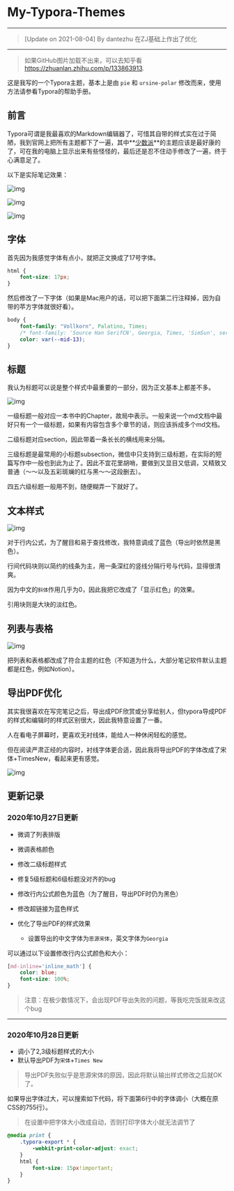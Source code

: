 # My-Typora-Themes



---

> [Update on 2021-08-04]
> By dantezhu
> 在ZJ基础上作出了优化

___



> 如果GitHub图片加载不出来，可以去知乎看 https://zhuanlan.zhihu.com/p/133863913.

这是我写的一个Typora主题，基本上是由 `pie` 和 `ursine-polar` 修改而来，使用方法请参看Typora的帮助手册。

## 前言

Typora可谓是我最喜欢的Markdown编辑器了，可惜其自带的样式实在过于简陋，我到官网上把所有主题都下了一遍，其中**[少数派](https://link.zhihu.com/?target=https%3A//sspai.com/post/43873)**的主题应该是最好康的了，可在我的电脑上显示出来有些怪怪的，最后还是忍不住动手修改了一遍，终于心满意足了。


以下是实际笔记效果：

![img](https://pic1.zhimg.com/v2-173163ac793fbcda62af0f6f3d895a08_r.jpg)

![img](https://pic2.zhimg.com/v2-99f8f27984d0e1d1f1662a27cadbda41_r.jpg)

![img](https://pic2.zhimg.com/v2-7459caa13776f9a83f138ead20031361_r.jpg)

## 字体

首先因为我感觉字体有点小，就把正文换成了17号字体。

```css
html {
    font-size: 17px;
}
```

然后修改了一下字体（如果是Mac用户的话，可以把下面第二行注释掉，因为自带的苹方字体就很好看）。

```css
body {
    font-family: "Vollkorn", Palatino, Times;
    /* font-family: 'Source Han SerifCN', Georgia, Times, 'SimSun', serif!important; */
    color: var(--mid-13);
}
```



## 标题

我认为标题可以说是整个样式中最重要的一部分，因为正文基本上都差不多。

![img](https://pic2.zhimg.com/v2-6172c76a27bde96e4c2342796352c921_r.jpg)

一级标题一般对应一本书中的Chapter，故局中表示。一般来说一个md文档中最好只有一个一级标题，如果有内容包含多个章节的话，则应该拆成多个md文档。

二级标题对应section，因此带着一条长长的横线用来分隔。

三级标题是最常用的小标题subsection，微信中只支持到三级标题，在实际的短篇写作中一般也到此为止了。因此不宜花里胡哨，要做到又显目又低调，又精致又普通（～～以及五彩斑斓的红与黑～～这段删去）。

四五六级标题一般用不到，随便糊弄一下就好了。



## 文本样式

![img](https://pic2.zhimg.com/v2-3b263b633366f0dec168b44877c6880d_r.jpg)

对于行内公式，为了醒目和易于查找修改，我特意调成了蓝色（导出时依然是黑色）。

行间代码块则以简约的线条为主，用一条深红的竖线分隔行号与代码，显得很清爽。

因为中文的`斜体`作用几乎为0，因此我把它改成了「显示红色」的效果。

引用块则是大块的淡红色。



## 列表与表格

![img](https://pic2.zhimg.com/v2-aef79f96d7a55254258f7f39970e2001_r.jpg)

把列表和表格都改成了符合主题的红色（不知道为什么，大部分笔记软件默认主题都是红色，例如Notion）。



## 导出PDF优化

其实我很喜欢在写完笔记之后，导出成PDF欣赏或分享给别人，但typora导成PDF的样式和编辑时的样式区别很大，因此我特意设置了一番。

人在看电子屏幕时，更喜欢无衬线体，能给人一种休闲轻松的感觉。

但在阅读严肃正经的内容时，衬线字体更合适，因此我将导出PDF的字体改成了宋体+TimesNew，看起来更有感觉。

![img](https://pic2.zhimg.com/v2-15e30641f95416a64934a53d41293df9_r.jpg)

## 更新记录

### 2020年10月27日更新

- 微调了列表排版

- 微调表格颜色

- 修改二级标题样式

- 修复5级标题和6级标题没对齐的bug

- 修改行内公式颜色为蓝色（为了醒目，导出PDF时仍为黑色）

- 修改超链接为蓝色样式

- 优化了导出PDF的样式效果
  - 设置导出的中文字体为`思源宋体`，英文字体为`Georgia`
  
  

可以通过以下设置修改行内公式颜色和大小：

```css
[md-inline='inline_math'] {
    color: blue;
    font-size: 100%;
}
```

> 注意：在极少数情况下，会出现PDF导出失败的问题，等我吃完饭就来改这个bug


---

### 2020年10月28日更新

- 调小了2,3级标题样式的大小
- 默认导出PDF为`宋体`+`Times New`

> 导出PDF失败似乎是思源宋体的原因，因此将默认输出样式修改之后就OK了。



如果导出字体过大，可以搜索如下代码，将下面第6行中的字体调小（大概在原CSS的755行）。

> 在设置中把字体大小改成自动，否则打印字体大小就无法调节了

```css
@media print {
    .typora-export * {
        -webkit-print-color-adjust: exact;
    }
    html {
        font-size: 15px!important;
    }
}
```


